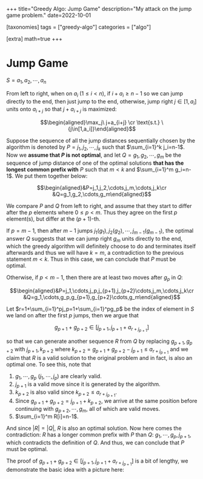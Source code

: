 +++
title="Greedy Algo: Jump Game"
description="My attack on the jump game problem."
date=2022-10-01

[taxonomies]
tags = ["greedy-algo"]
categories = ["algo"]

[extra]
math=true
+++

# Jump Game

$S=a_1,a_2,\cdots,a_n$

From left to right, when on $a_i$ ($1\le i<n$), if $i+a_i\ge n-1$ so we can jump directly to the end, then just jump to the end, otherwise, jump right $j\in[1,a_i]$ units onto $a_{i+j}$ so that $j+a_{i+j}$ is maximized:

$$\begin{aligned}\max_j\ j+a_{i+j} \cr \text{s.t.} \ {j\in[1,a_i]}\end{aligned}$$

Suppose the sequence of all the jump distances sequentially chosen by the algorithm is denoted by $P=j_1,j_2,\cdots,j_k$ such that $\sum_{i=1}^k j_i=n-1$. Now we **assume that $P$ is not optimal**, and let $Q=g_1,g_2,\cdots,g_m$ be the sequence of jump distance of one of the optimal solutions **that has the longest common prefix with** $P$ such that $m<k$ and $\sum_{i=1}^m g_i=n-1$. We put them together below:

$$\begin{aligned}&P=j_1,j_2,\cdots,j_m,\cdots,j_k\cr &Q=g_1,g_2,\cdots,g_m\end{aligned}$$

We compare $P$ and $Q$ from left to right, and assume that they start to differ after the $p$ elements where $0\le p<m$. Thus they agree on the first $p$ element(s), but differ at the $(p+1)$-th.

If $p=m-1$, then after $m-1$ jumps $j_1(g_1),j_2(g_2),\cdots,j_{m-1}(g_{m-1})$, the optimal answer $Q$ suggests that we can jump right $g_m$ units directly to the end, which the greedy algorithm will definitely choose to do and terminates itself afterwards and thus we will have $k=m$, a contradiction to the previous statement $m<k$. Thus in this case, we can conclude that $P$ must be optimal.

Otherwise, if $p<m-1$, then there are at least two moves after $g_p$ in $Q$:

$$\begin{aligned}&P=j_1,\cdots,j_p,j_{p+1},j_{p+2}\cdots,j_m,\cdots,j_k\cr &Q=g_1,\cdots,g_p,g_{p+1},g_{p+2}\cdots,g_m\end{aligned}$$

Let $r=1+\sum_{i=1}^pj_p=1+\sum_{i=1}^pg_p$ be the index of element in $S$ we land on after the first $p$ jumps, then we argue that

$$g_{p+1}+g_{p+2}\in [j_{p+1},j_{p+1}+a_{r+j_{p+1}}]$$

so that we can generate another sequence $R$ from $Q$ by replacing $g_{p+1},g_{p+2}$ with $j_{p+1},k_{p+2}$ where $k_{p+2}=g_{p+1}+g_{p+2}-j_{p+1}\le a_{r+j_{p+1}}$ and we claim that $R$ is a valid solution to the original problem and in fact, is also an optimal one. To see this, note that

1. $g_1,\cdots,g_{p}$ ($j_1,\cdots,j_{p}$) are clearly valid.
2. $j_{p+1}$ is a valid move since it is generated by the algorithm.
3. $k_{p+2}$ is also valid since $k_{p+2}\le a_{r+j_{p+1}}$.
4. Since $g_{p+1}+g_{p+2}=j_{p+1}+k_{p+2}$, we arrive at the same position before continuing with $g_{p+2},\cdots,g_m$, all of which are valid moves.
5. $\sum_{i=1}^m R[i]=n-1$.

And since $|R|=|Q|$, $R$ is also an optimal solution. Now here comes the contradiction: $R$ has a longer common prefix with $P$ than $Q$: $g_1,\cdots,g_p,j_{p+1}$, which contradicts the definition of $Q$. And thus, we can conclude that $P$ must be optimal.

The proof of $g_{p+1}+g_{p+2}\in [j_{p+1},j_{p+1}+a_{r+j_{p+1}}]$ is a bit of lengthy, we demonstrate the basic idea with a picture here:
